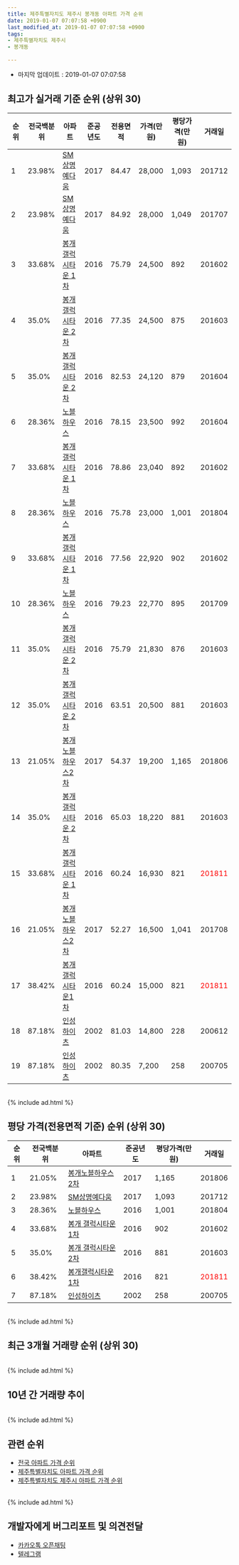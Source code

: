 ```yaml
---
title: 제주특별자치도 제주시 봉개동 아파트 가격 순위
date: 2019-01-07 07:07:58 +0900
last_modified_at: 2019-01-07 07:07:58 +0900
tags:
- 제주특별자치도 제주시
- 봉개동

---
```


* 마지막 업데이트 : 2019-01-07 07:07:58

## 최고가 실거래 기준 순위 (상위 30)


|순위|전국백분위|아파트|준공년도|전용면적|가격(만원)|평당가격(만원)|거래일|
|---|---|---|---|---|---|---|---|
|1|23.98%|[SM상명예다움](https://search.naver.com/search.naver?query=%EC%A0%9C%EC%A3%BC%ED%8A%B9%EB%B3%84%EC%9E%90%EC%B9%98%EB%8F%84+%EC%A0%9C%EC%A3%BC%EC%8B%9C+%EB%B4%89%EA%B0%9C%EB%8F%99+SM%EC%83%81%EB%AA%85%EC%98%88%EB%8B%A4%EC%9B%80)|2017|84.47|28,000|1,093|201712|
|2|23.98%|[SM상명예다움](https://search.naver.com/search.naver?query=%EC%A0%9C%EC%A3%BC%ED%8A%B9%EB%B3%84%EC%9E%90%EC%B9%98%EB%8F%84+%EC%A0%9C%EC%A3%BC%EC%8B%9C+%EB%B4%89%EA%B0%9C%EB%8F%99+SM%EC%83%81%EB%AA%85%EC%98%88%EB%8B%A4%EC%9B%80)|2017|84.92|28,000|1,049|201707|
|3|33.68%|[봉개 갤럭시타운 1차](https://search.naver.com/search.naver?query=%EC%A0%9C%EC%A3%BC%ED%8A%B9%EB%B3%84%EC%9E%90%EC%B9%98%EB%8F%84+%EC%A0%9C%EC%A3%BC%EC%8B%9C+%EB%B4%89%EA%B0%9C%EB%8F%99+%EB%B4%89%EA%B0%9C+%EA%B0%A4%EB%9F%AD%EC%8B%9C%ED%83%80%EC%9A%B4+1%EC%B0%A8)|2016|75.79|24,500|892|201602|
|4|35.0%|[봉개 갤럭시타운 2차](https://search.naver.com/search.naver?query=%EC%A0%9C%EC%A3%BC%ED%8A%B9%EB%B3%84%EC%9E%90%EC%B9%98%EB%8F%84+%EC%A0%9C%EC%A3%BC%EC%8B%9C+%EB%B4%89%EA%B0%9C%EB%8F%99+%EB%B4%89%EA%B0%9C+%EA%B0%A4%EB%9F%AD%EC%8B%9C%ED%83%80%EC%9A%B4+2%EC%B0%A8)|2016|77.35|24,500|875|201603|
|5|35.0%|[봉개 갤럭시타운 2차](https://search.naver.com/search.naver?query=%EC%A0%9C%EC%A3%BC%ED%8A%B9%EB%B3%84%EC%9E%90%EC%B9%98%EB%8F%84+%EC%A0%9C%EC%A3%BC%EC%8B%9C+%EB%B4%89%EA%B0%9C%EB%8F%99+%EB%B4%89%EA%B0%9C+%EA%B0%A4%EB%9F%AD%EC%8B%9C%ED%83%80%EC%9A%B4+2%EC%B0%A8)|2016|82.53|24,120|879|201604|
|6|28.36%|[노블하우스](https://search.naver.com/search.naver?query=%EC%A0%9C%EC%A3%BC%ED%8A%B9%EB%B3%84%EC%9E%90%EC%B9%98%EB%8F%84+%EC%A0%9C%EC%A3%BC%EC%8B%9C+%EB%B4%89%EA%B0%9C%EB%8F%99+%EB%85%B8%EB%B8%94%ED%95%98%EC%9A%B0%EC%8A%A4)|2016|78.15|23,500|992|201604|
|7|33.68%|[봉개 갤럭시타운 1차](https://search.naver.com/search.naver?query=%EC%A0%9C%EC%A3%BC%ED%8A%B9%EB%B3%84%EC%9E%90%EC%B9%98%EB%8F%84+%EC%A0%9C%EC%A3%BC%EC%8B%9C+%EB%B4%89%EA%B0%9C%EB%8F%99+%EB%B4%89%EA%B0%9C+%EA%B0%A4%EB%9F%AD%EC%8B%9C%ED%83%80%EC%9A%B4+1%EC%B0%A8)|2016|78.86|23,040|892|201602|
|8|28.36%|[노블하우스](https://search.naver.com/search.naver?query=%EC%A0%9C%EC%A3%BC%ED%8A%B9%EB%B3%84%EC%9E%90%EC%B9%98%EB%8F%84+%EC%A0%9C%EC%A3%BC%EC%8B%9C+%EB%B4%89%EA%B0%9C%EB%8F%99+%EB%85%B8%EB%B8%94%ED%95%98%EC%9A%B0%EC%8A%A4)|2016|75.78|23,000|1,001|201804|
|9|33.68%|[봉개 갤럭시타운 1차](https://search.naver.com/search.naver?query=%EC%A0%9C%EC%A3%BC%ED%8A%B9%EB%B3%84%EC%9E%90%EC%B9%98%EB%8F%84+%EC%A0%9C%EC%A3%BC%EC%8B%9C+%EB%B4%89%EA%B0%9C%EB%8F%99+%EB%B4%89%EA%B0%9C+%EA%B0%A4%EB%9F%AD%EC%8B%9C%ED%83%80%EC%9A%B4+1%EC%B0%A8)|2016|77.56|22,920|902|201602|
|10|28.36%|[노블하우스](https://search.naver.com/search.naver?query=%EC%A0%9C%EC%A3%BC%ED%8A%B9%EB%B3%84%EC%9E%90%EC%B9%98%EB%8F%84+%EC%A0%9C%EC%A3%BC%EC%8B%9C+%EB%B4%89%EA%B0%9C%EB%8F%99+%EB%85%B8%EB%B8%94%ED%95%98%EC%9A%B0%EC%8A%A4)|2016|79.23|22,770|895|201709|
|11|35.0%|[봉개 갤럭시타운 2차](https://search.naver.com/search.naver?query=%EC%A0%9C%EC%A3%BC%ED%8A%B9%EB%B3%84%EC%9E%90%EC%B9%98%EB%8F%84+%EC%A0%9C%EC%A3%BC%EC%8B%9C+%EB%B4%89%EA%B0%9C%EB%8F%99+%EB%B4%89%EA%B0%9C+%EA%B0%A4%EB%9F%AD%EC%8B%9C%ED%83%80%EC%9A%B4+2%EC%B0%A8)|2016|75.79|21,830|876|201603|
|12|35.0%|[봉개 갤럭시타운 2차](https://search.naver.com/search.naver?query=%EC%A0%9C%EC%A3%BC%ED%8A%B9%EB%B3%84%EC%9E%90%EC%B9%98%EB%8F%84+%EC%A0%9C%EC%A3%BC%EC%8B%9C+%EB%B4%89%EA%B0%9C%EB%8F%99+%EB%B4%89%EA%B0%9C+%EA%B0%A4%EB%9F%AD%EC%8B%9C%ED%83%80%EC%9A%B4+2%EC%B0%A8)|2016|63.51|20,500|881|201603|
|13|21.05%|[봉개노블하우스2차](https://search.naver.com/search.naver?query=%EC%A0%9C%EC%A3%BC%ED%8A%B9%EB%B3%84%EC%9E%90%EC%B9%98%EB%8F%84+%EC%A0%9C%EC%A3%BC%EC%8B%9C+%EB%B4%89%EA%B0%9C%EB%8F%99+%EB%B4%89%EA%B0%9C%EB%85%B8%EB%B8%94%ED%95%98%EC%9A%B0%EC%8A%A42%EC%B0%A8)|2017|54.37|19,200|1,165|201806|
|14|35.0%|[봉개 갤럭시타운 2차](https://search.naver.com/search.naver?query=%EC%A0%9C%EC%A3%BC%ED%8A%B9%EB%B3%84%EC%9E%90%EC%B9%98%EB%8F%84+%EC%A0%9C%EC%A3%BC%EC%8B%9C+%EB%B4%89%EA%B0%9C%EB%8F%99+%EB%B4%89%EA%B0%9C+%EA%B0%A4%EB%9F%AD%EC%8B%9C%ED%83%80%EC%9A%B4+2%EC%B0%A8)|2016|65.03|18,220|881|201603|
|15|33.68%|[봉개 갤럭시타운 1차](https://search.naver.com/search.naver?query=%EC%A0%9C%EC%A3%BC%ED%8A%B9%EB%B3%84%EC%9E%90%EC%B9%98%EB%8F%84+%EC%A0%9C%EC%A3%BC%EC%8B%9C+%EB%B4%89%EA%B0%9C%EB%8F%99+%EB%B4%89%EA%B0%9C+%EA%B0%A4%EB%9F%AD%EC%8B%9C%ED%83%80%EC%9A%B4+1%EC%B0%A8)|2016|60.24|16,930|821|<span style="color:red">201811</span>|
|16|21.05%|[봉개노블하우스2차](https://search.naver.com/search.naver?query=%EC%A0%9C%EC%A3%BC%ED%8A%B9%EB%B3%84%EC%9E%90%EC%B9%98%EB%8F%84+%EC%A0%9C%EC%A3%BC%EC%8B%9C+%EB%B4%89%EA%B0%9C%EB%8F%99+%EB%B4%89%EA%B0%9C%EB%85%B8%EB%B8%94%ED%95%98%EC%9A%B0%EC%8A%A42%EC%B0%A8)|2017|52.27|16,500|1,041|201708|
|17|38.42%|[봉개갤럭시타운1차](https://search.naver.com/search.naver?query=%EC%A0%9C%EC%A3%BC%ED%8A%B9%EB%B3%84%EC%9E%90%EC%B9%98%EB%8F%84+%EC%A0%9C%EC%A3%BC%EC%8B%9C+%EB%B4%89%EA%B0%9C%EB%8F%99+%EB%B4%89%EA%B0%9C%EA%B0%A4%EB%9F%AD%EC%8B%9C%ED%83%80%EC%9A%B41%EC%B0%A8)|2016|60.24|15,000|821|<span style="color:red">201811</span>|
|18|87.18%|[인성하이츠](https://search.naver.com/search.naver?query=%EC%A0%9C%EC%A3%BC%ED%8A%B9%EB%B3%84%EC%9E%90%EC%B9%98%EB%8F%84+%EC%A0%9C%EC%A3%BC%EC%8B%9C+%EB%B4%89%EA%B0%9C%EB%8F%99+%EC%9D%B8%EC%84%B1%ED%95%98%EC%9D%B4%EC%B8%A0)|2002|81.03|14,800|228|200612|
|19|87.18%|[인성하이츠](https://search.naver.com/search.naver?query=%EC%A0%9C%EC%A3%BC%ED%8A%B9%EB%B3%84%EC%9E%90%EC%B9%98%EB%8F%84+%EC%A0%9C%EC%A3%BC%EC%8B%9C+%EB%B4%89%EA%B0%9C%EB%8F%99+%EC%9D%B8%EC%84%B1%ED%95%98%EC%9D%B4%EC%B8%A0)|2002|80.35|7,200|258|200705|


<br>
{% include ad.html %}
<br>

## 평당 가격(전용면적 기준) 순위 (상위 30)


|순위|전국백분위|아파트|준공년도|평당가격(만원)|거래일|
|---|---|---|---|---|---|
|1|21.05%|[봉개노블하우스2차](https://search.naver.com/search.naver?query=%EC%A0%9C%EC%A3%BC%ED%8A%B9%EB%B3%84%EC%9E%90%EC%B9%98%EB%8F%84+%EC%A0%9C%EC%A3%BC%EC%8B%9C+%EB%B4%89%EA%B0%9C%EB%8F%99+%EB%B4%89%EA%B0%9C%EB%85%B8%EB%B8%94%ED%95%98%EC%9A%B0%EC%8A%A42%EC%B0%A8)|2017|1,165|201806|
|2|23.98%|[SM상명예다움](https://search.naver.com/search.naver?query=%EC%A0%9C%EC%A3%BC%ED%8A%B9%EB%B3%84%EC%9E%90%EC%B9%98%EB%8F%84+%EC%A0%9C%EC%A3%BC%EC%8B%9C+%EB%B4%89%EA%B0%9C%EB%8F%99+SM%EC%83%81%EB%AA%85%EC%98%88%EB%8B%A4%EC%9B%80)|2017|1,093|201712|
|3|28.36%|[노블하우스](https://search.naver.com/search.naver?query=%EC%A0%9C%EC%A3%BC%ED%8A%B9%EB%B3%84%EC%9E%90%EC%B9%98%EB%8F%84+%EC%A0%9C%EC%A3%BC%EC%8B%9C+%EB%B4%89%EA%B0%9C%EB%8F%99+%EB%85%B8%EB%B8%94%ED%95%98%EC%9A%B0%EC%8A%A4)|2016|1,001|201804|
|4|33.68%|[봉개 갤럭시타운 1차](https://search.naver.com/search.naver?query=%EC%A0%9C%EC%A3%BC%ED%8A%B9%EB%B3%84%EC%9E%90%EC%B9%98%EB%8F%84+%EC%A0%9C%EC%A3%BC%EC%8B%9C+%EB%B4%89%EA%B0%9C%EB%8F%99+%EB%B4%89%EA%B0%9C+%EA%B0%A4%EB%9F%AD%EC%8B%9C%ED%83%80%EC%9A%B4+1%EC%B0%A8)|2016|902|201602|
|5|35.0%|[봉개 갤럭시타운 2차](https://search.naver.com/search.naver?query=%EC%A0%9C%EC%A3%BC%ED%8A%B9%EB%B3%84%EC%9E%90%EC%B9%98%EB%8F%84+%EC%A0%9C%EC%A3%BC%EC%8B%9C+%EB%B4%89%EA%B0%9C%EB%8F%99+%EB%B4%89%EA%B0%9C+%EA%B0%A4%EB%9F%AD%EC%8B%9C%ED%83%80%EC%9A%B4+2%EC%B0%A8)|2016|881|201603|
|6|38.42%|[봉개갤럭시타운1차](https://search.naver.com/search.naver?query=%EC%A0%9C%EC%A3%BC%ED%8A%B9%EB%B3%84%EC%9E%90%EC%B9%98%EB%8F%84+%EC%A0%9C%EC%A3%BC%EC%8B%9C+%EB%B4%89%EA%B0%9C%EB%8F%99+%EB%B4%89%EA%B0%9C%EA%B0%A4%EB%9F%AD%EC%8B%9C%ED%83%80%EC%9A%B41%EC%B0%A8)|2016|821|<span style="color:red">201811</span>|
|7|87.18%|[인성하이츠](https://search.naver.com/search.naver?query=%EC%A0%9C%EC%A3%BC%ED%8A%B9%EB%B3%84%EC%9E%90%EC%B9%98%EB%8F%84+%EC%A0%9C%EC%A3%BC%EC%8B%9C+%EB%B4%89%EA%B0%9C%EB%8F%99+%EC%9D%B8%EC%84%B1%ED%95%98%EC%9D%B4%EC%B8%A0)|2002|258|200705|


<br>
{% include ad.html %}
<br>

## 최근 3개월 거래량 순위 (상위 30)


<div style="width:100%;">
    <canvas id="deal_count_ranking" height="250"></canvas>
</div>


<script>
new Chart(document.getElementById("deal_count_ranking"), {
    type: 'horizontalBar',
    data: {
        labels: ['봉개 갤럭시타운 1차', '봉개갤럭시타운1차'],
        datasets: [{
            label: '실거래 수',
            data: [1, 1],
            borderColor: "rgba(255, 0, 128, 1)",
            backgroundColor: "rgba(255, 0, 128, 0.5)",
            fill: false,
        }]
    },
    options: {
        responsive: true,
        title: {
            display: true,
            text: '최근 3개월 거래량 순위'
        },
        tooltips: {
            mode: 'index',
            intersect: false,
            callbacks: {
                title: function(tooltipItems, data) {
                    return "실거래 수:";
                },
                label: function(tooltipItem, data) {
                    return data.labels[tooltipItem.index] + ": " + tooltipItem.xLabel;
                }
            }
        },
        hover: {
            mode: 'nearest',
            intersect: true
        },
        scales: {
            xAxes: [{
                display: true,
                scaleLabel: {
                    display: true,
                    labelString: '실거래 수'
                },
                ticks: {
                    suggestedMin: 0,
                }
            }],
            yAxes: [{
                display: true,
                ticks: {
                    autoSkip: false,
                    callback: function(value, index, values) {
                        if (value.length > 15)
                            return value.substr(0, 13) + "...";
                        else
                            return value;
                    }
                },
                scaleLabel: {
                    display: false,
                }
            }]
        }
    }
});

</script>


<br>
{% include ad.html %}
<br>

## 10년 간 거래량 추이


<div style="width:100%;">
    <canvas id="deal_progress" height="250"></canvas>
</div>

<script>
new Chart(document.getElementById("deal_progress"), {
    type: 'line',
    data: {
        labels: ['200901','200902','200903','200904','200905','200906','200907','200908','200909','200910','200911','200912','201001','201002','201003','201004','201005','201006','201007','201008','201009','201010','201011','201012','201101','201102','201103','201104','201105','201106','201107','201108','201109','201110','201111','201112','201201','201202','201203','201204','201205','201206','201207','201208','201209','201210','201211','201212','201301','201302','201303','201304','201305','201306','201307','201308','201309','201310','201311','201312','201401','201402','201403','201404','201405','201406','201407','201408','201409','201410','201411','201412','201501','201502','201503','201504','201505','201506','201507','201508','201509','201510','201511','201512','201601','201602','201603','201604','201605','201606','201607','201608','201609','201610','201611','201612','201701','201702','201703','201704','201705','201706','201707','201708','201709','201710','201711','201712','201801','201802','201803','201804','201805','201806','201807','201808','201809','201810','201811','201812','201901'],
        datasets: [{
            label: '실거래 수',
            pointRadius: 1,
            data: [0, 0, 0, 0, 0, 1, 0, 0, 0, 0, 0, 0, 0, 0, 0, 0, 0, 0, 0, 0, 0, 0, 0, 0, 0, 0, 0, 0, 0, 0, 0, 1, 0, 0, 0, 0, 0, 0, 0, 0, 0, 0, 0, 0, 0, 0, 0, 0, 0, 0, 0, 0, 0, 0, 0, 0, 0, 0, 0, 0, 1, 1, 0, 0, 0, 0, 0, 0, 0, 0, 0, 0, 1, 0, 0, 0, 0, 0, 0, 0, 0, 0, 0, 0, 0, 22, 33, 3, 2, 1, 1, 1, 1, 0, 0, 0, 0, 0, 0, 0, 0, 0, 1, 1, 1, 0, 2, 1, 2, 0, 1, 1, 0, 2, 0, 1, 0, 1, 2, 0, 0],
            borderColor: "rgba(255, 201, 14, 1)",
            backgroundColor: "rgba(255, 201, 14, 0.5)",
            fill: true,
        }]
    },
    options: {
        responsive: true,
        title: {
            display: true,
            text: '10년간 거래량 추이'
        },
        tooltips: {
            mode: 'index',
            intersect: false,
        },
        hover: {
            mode: 'nearest',
            intersect: true
        },
        scales: {
            xAxes: [{
                display: true,
                scaleLabel: {
                    display: true,
                    labelString: '년/월'
                }
            }],
            yAxes: [{
                display: true,
                ticks: {
                    suggestedMin: 0,
                },
                scaleLabel: {
                    display: true,
                    labelString: '실거래 수'
                }
            }]
        }
    }
});

</script>


<br>
{% include ad.html %}
<br>

## 관련 순위

- [전국 아파트 가격 순위](https://inasie.github.io/apt-ranking/전국)
- [제주특별자치도 아파트 가격 순위](https://inasie.github.io/apt-ranking/제주특별자치도)
- [제주특별자치도 제주시 아파트 가격 순위](https://inasie.github.io/apt-ranking/제주특별자치도-제주시)


<br>
{% include ad.html %}
<br>

## 개발자에게 버그리포트 및 의견전달

- [카카오톡 오픈채팅](https://open.kakao.com/o/gLJUAP4)
- [텔레그램](https://t.me/inasie)

